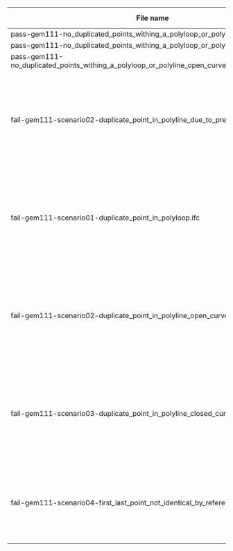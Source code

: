 

| File name | Expected result | Description |
| --- | --- | --- |
| pass-gem111-no\_duplicated\_points\_withing\_a\_polyloop\_or\_polyline\_closed\_curve.ifc | pass | NaN |
| pass-gem111-no\_duplicated\_points\_withing\_a\_polyloop\_or\_polyline\_open\_curve.ifc | pass | NaN |
| pass-gem111-no\_duplicated\_points\_withing\_a\_polyloop\_or\_polyline\_open\_curve\_due\_to\_precision.ifc | pass | NaN |
| fail-gem111-scenario02-duplicate\_point\_in\_polyline\_due\_to\_precision.ifc | fail | Result 1: {'Instance\_id': '', 'Expected': 'It must have no duplicate points including first and last point', 'Observed': 'value: 3714.68322461 100.0 3714.683224 100.0'} |
| fail-gem111-scenario01-duplicate\_point\_in\_polyloop.ifc | fail | Result 1: {'Instance\_id': '', 'Expected': 'It must have no duplicate points including first and last point', 'Observed': 'value: 3714.68322461 -99.9999999999 3714.68322461 -99.9999999999'} |
| fail-gem111-scenario02-duplicate\_point\_in\_polyline\_open\_curve.ifc | fail | Result 1: {'Instance\_id': '', 'Expected': 'It must have no duplicate points including first and last point', 'Observed': 'value: 3714.68322461 -99.9999999999 3714.68322461 -99.9999999999'} |
| fail-gem111-scenario03-duplicate\_point\_in\_polyline\_closed\_curve.ifc | fail | Result 1: {'Instance\_id': '', 'Expected': 'It must have no duplicate points excluding first and last point', 'Observed': 'value: 3714.68322461 -99.9999999999 3714.68322461 -99.9999999999'} |
| fail-gem111-scenario04-first\_last\_point\_not\_identical\_by\_reference.ifc | fail | Result 1: {'Instance\_id': '', 'Expected': 'Its first and last point must be identical by reference', 'Observed': 'value: IfcCartesianPoint IfcCartesianPoint'} |

